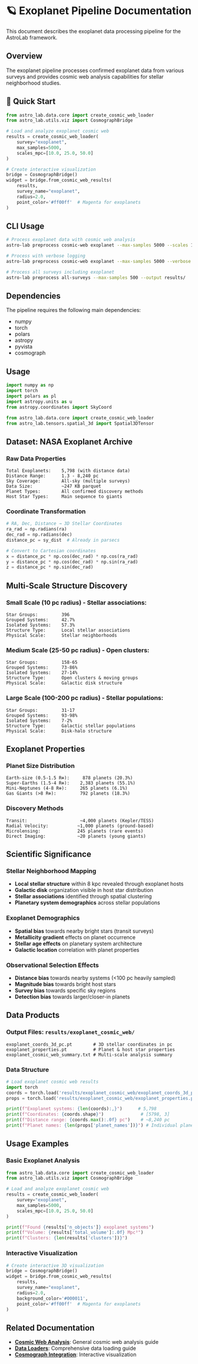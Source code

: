 # 🪐 Exoplanet Pipeline Documentation

This document describes the exoplanet data processing pipeline for the AstroLab framework.

## Overview

The exoplanet pipeline processes confirmed exoplanet data from various surveys and provides
cosmic web analysis capabilities for stellar neighborhood studies.

## 🚀 Quick Start

```python
from astro_lab.data.core import create_cosmic_web_loader
from astro_lab.utils.viz import CosmographBridge

# Load and analyze exoplanet cosmic web
results = create_cosmic_web_loader(
    survey="exoplanet",
    max_samples=5000,
    scales_mpc=[10.0, 25.0, 50.0]
)

# Create interactive visualization
bridge = CosmographBridge()
widget = bridge.from_cosmic_web_results(
    results,
    survey_name="exoplanet",
    radius=2.0,
    point_color='#ff00ff'  # Magenta for exoplanets
)
```

## CLI Usage

```bash
# Process exoplanet data with cosmic web analysis
astro-lab preprocess cosmic-web exoplanet --max-samples 5000 --scales 10.0 25.0 50.0 --output results/

# Process with verbose logging
astro-lab preprocess cosmic-web exoplanet --max-samples 5000 --verbose

# Process all surveys including exoplanet
astro-lab preprocess all-surveys --max-samples 500 --output results/
```

## Dependencies

The pipeline requires the following main dependencies:
- numpy
- torch  
- polars
- astropy
- pyvista
- cosmograph

## Usage

```python
import numpy as np
import torch
import polars as pl
import astropy.units as u
from astropy.coordinates import SkyCoord

from astro_lab.data.core import create_cosmic_web_loader
from astro_lab.tensors.spatial_3d import Spatial3DTensor
```

## Dataset: NASA Exoplanet Archive

### Raw Data Properties
```
Total Exoplanets:    5,798 (with distance data)
Distance Range:      1.3 - 8,240 pc
Sky Coverage:        All-sky (multiple surveys)  
Data Size:           ~247 KB parquet
Planet Types:        All confirmed discovery methods
Host Star Types:     Main sequence to giants
```

### Coordinate Transformation
```python
# RA, Dec, Distance → 3D Stellar Coordinates
ra_rad = np.radians(ra)
dec_rad = np.radians(dec)
distance_pc = sy_dist  # Already in parsecs

# Convert to Cartesian coordinates
x = distance_pc * np.cos(dec_rad) * np.cos(ra_rad)
y = distance_pc * np.cos(dec_rad) * np.sin(ra_rad)
z = distance_pc * np.sin(dec_rad)
```

## Multi-Scale Structure Discovery

### Small Scale (10 pc radius) - Stellar associations:
```
Star Groups:         396
Grouped Systems:     42.7%
Isolated Systems:    57.3%
Structure Type:      Local stellar associations
Physical Scale:      Stellar neighborhoods
```

### Medium Scale (25-50 pc radius) - Open clusters:
```
Star Groups:         158-65
Grouped Systems:     73-86%
Isolated Systems:    27-14%
Structure Type:      Open clusters & moving groups
Physical Scale:      Galactic disk structure
```

### Large Scale (100-200 pc radius) - Stellar populations:
```
Star Groups:         31-17
Grouped Systems:     93-98%
Isolated Systems:    7-2%
Structure Type:      Galactic stellar populations
Physical Scale:      Disk-halo structure
```

## Exoplanet Properties

### Planet Size Distribution
```
Earth-size (0.5-1.5 R⊕):     878 planets (20.3%)
Super-Earths (1.5-4 R⊕):    2,383 planets (55.1%)
Mini-Neptunes (4-8 R⊕):     265 planets (6.1%)
Gas Giants (>8 R⊕):         792 planets (18.3%)
```

### Discovery Methods
```
Transit:                    ~4,000 planets (Kepler/TESS)
Radial Velocity:           ~1,000 planets (ground-based)
Microlensing:              245 planets (rare events)
Direct Imaging:            ~20 planets (young giants)
```

## Scientific Significance

### Stellar Neighborhood Mapping
- **Local stellar structure** within 8 kpc revealed through exoplanet hosts
- **Galactic disk** organization visible in host star distribution
- **Stellar associations** identified through spatial clustering
- **Planetary system demographics** across stellar populations

### Exoplanet Demographics
- **Spatial bias** towards nearby bright stars (transit surveys)
- **Metallicity gradient** effects on planet occurrence
- **Stellar age effects** on planetary system architecture
- **Galactic location** correlation with planet properties

### Observational Selection Effects
- **Distance bias** towards nearby systems (<100 pc heavily sampled)
- **Magnitude bias** towards bright host stars
- **Survey bias** towards specific sky regions
- **Detection bias** towards larger/closer-in planets

## Data Products

### Output Files: `results/exoplanet_cosmic_web/`
```
exoplanet_coords_3d_pc.pt        # 3D stellar coordinates in pc
exoplanet_properties.pt          # Planet & host star properties
exoplanet_cosmic_web_summary.txt # Multi-scale analysis summary
```

### Data Structure
```python
# Load exoplanet cosmic web results
import torch
coords = torch.load('results/exoplanet_cosmic_web/exoplanet_coords_3d_pc.pt')
props = torch.load('results/exoplanet_cosmic_web/exoplanet_properties.pt')

print(f"Exoplanet systems: {len(coords):,}")      # 5,798
print(f"Coordinates: {coords.shape}")              # [5798, 3]
print(f"Distance range: {coords.max():.0f} pc")    # ~8,240 pc
print(f"Planet names: {len(props['planet_names'])}") # Individual planets
```

## Usage Examples

### Basic Exoplanet Analysis
```python
from astro_lab.data.core import create_cosmic_web_loader
from astro_lab.utils.viz import CosmographBridge

# Load and analyze exoplanet cosmic web
results = create_cosmic_web_loader(
    survey="exoplanet",
    max_samples=5000,
    scales_mpc=[10.0, 25.0, 50.0]
)

print(f"Found {results['n_objects']} exoplanet systems")
print(f"Volume: {results['total_volume']:.0f} Mpc³")
print(f"Clusters: {len(results['clusters'])}")
```

### Interactive Visualization
```python
# Create interactive 3D visualization
bridge = CosmographBridge()
widget = bridge.from_cosmic_web_results(
    results,
    survey_name="exoplanet",
    radius=2.0,
    background_color='#000011',
    point_color='#ff00ff'  # Magenta for exoplanets
)
```

## Related Documentation

- **[Cosmic Web Analysis](COSMIC_WEB_ANALYSIS.md)**: General cosmic web analysis guide
- **[Data Loaders](DATA_LOADERS.md)**: Comprehensive data loading guide
- **[Cosmograph Integration](COSMOGRAPH_INTEGRATION.md)**: Interactive visualization